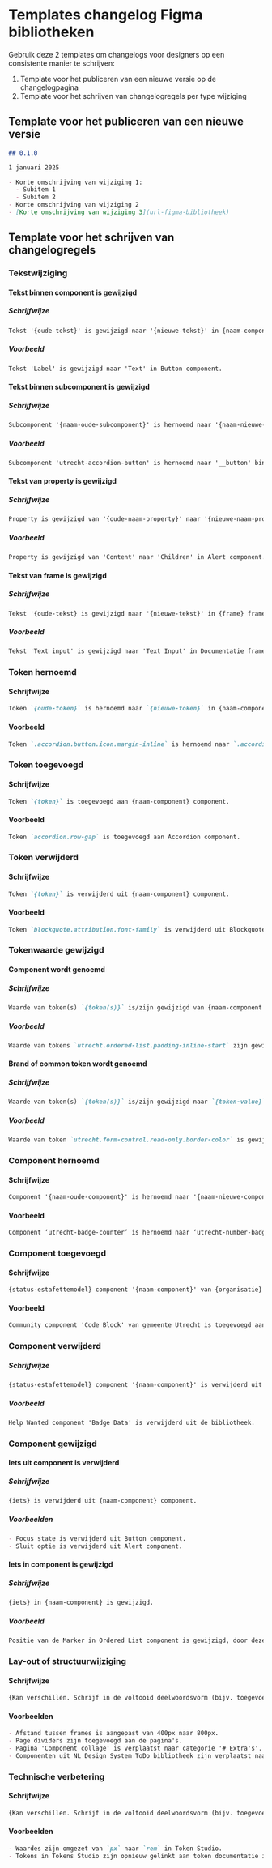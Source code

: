 # Templates changelog Figma bibliotheken

Gebruik deze 2 templates om changelogs voor designers op een consistente manier te schrijven:

1. Template voor het publiceren van een nieuwe versie op de changelogpagina
2. Template voor het schrijven van changelogregels per type wijziging

## Template voor het publiceren van een nieuwe versie

```md
## 0.1.0

1 januari 2025

- Korte omschrijving van wijziging 1:
  - Subitem 1
  - Subitem 2
- Korte omschrijving van wijziging 2
- [Korte omschrijving van wijziging 3](url-figma-bibliotheek)
```

## Template voor het schrijven van changelogregels

### Tekstwijziging

#### Tekst binnen component is gewijzigd

##### Schrijfwijze

```md
Tekst '{oude-tekst}' is gewijzigd naar '{nieuwe-tekst}' in {naam-component} component.
```

##### Voorbeeld

```md
Tekst 'Label' is gewijzigd naar 'Text' in Button component.
```

#### Tekst binnen subcomponent is gewijzigd

##### Schrijfwijze

```md
Subcomponent '{naam-oude-subcomponent}' is hernoemd naar '{naam-nieuwe-subcomponent}' binnen {naam-component} component.
```

##### Voorbeeld

```md
Subcomponent 'utrecht-accordion-button' is hernoemd naar '__button' binnen Accordion component.
```

#### Tekst van property is gewijzigd

##### Schrijfwijze

```md
Property is gewijzigd van '{oude-naam-property}' naar '{nieuwe-naam-property}' in {naam-component} component.
```

##### Voorbeeld

```md
Property is gewijzigd van 'Content' naar 'Children' in Alert component.
```

#### Tekst van frame is gewijzigd 

##### Schrijfwijze

```md
Tekst '{oude-tekst} is gewijzigd naar '{nieuwe-tekst}' in {frame} frame.
```

##### Voorbeeld

```md
Tekst 'Text input' is gewijzigd naar 'Text Input' in Documentatie frame.
```

### Token hernoemd

#### Schrijfwijze

```md
Token `{oude-token}` is hernoemd naar `{nieuwe-token}` in {naam-component} component.
```

#### Voorbeeld

```md
Token `.accordion.button.icon.margin-inline` is hernoemd naar `.accordion.button.gap` in Accordion component.
```

### Token toegevoegd

#### Schrijfwijze

```md
Token `{token}` is toegevoegd aan {naam-component} component.
```

#### Voorbeeld

```md
Token `accordion.row-gap` is toegevoegd aan Accordion component.
```

### Token verwijderd

#### Schrijfwijze

```md
Token `{token}` is verwijderd uit {naam-component} component.
```

#### Voorbeeld

```md
Token `blockquote.attribution.font-family` is verwijderd uit Blockquote component. 
```

### Tokenwaarde gewijzigd

#### Component wordt genoemd

##### Schrijfwijze

```md
Waarde van token(s) `{token(s)}` is/zijn gewijzigd van {naam-component OF naam-brand-of-common-token}.
```

##### Voorbeeld

```md
Waarde van tokens `utrecht.ordered-list.padding-inline-start` zijn gewijzigd van Ordered List component. 
```

#### Brand of common token wordt genoemd

##### Schrijfwijze

```md
Waarde van token(s) `{token(s)}` is/zijn gewijzigd naar `{token-value}` van {naam-component OF naam-brand-of-common-token}.
```

##### Voorbeeld

```md
Waarde van token `utrecht.form-control.read-only.border-color` is gewijzigd naar transparant van Form Control common token.
```

### Component hernoemd

#### Schrijfwijze

```md
Component '{naam-oude-component}' is hernoemd naar '{naam-nieuwe-component}'.
```

#### Voorbeeld

```md
Component ‘utrecht-badge-counter’ is hernoemd naar ‘utrecht-number-badge’.
```

### Component toegevoegd

#### Schrijfwijze

```md
{status-estafettemodel} component '{naam-component}' van {organisatie} is toegevoegd aan de bibliotheek.
```

#### Voorbeeld

```md
Community component 'Code Block' van gemeente Utrecht is toegevoegd aan de bibliotheek.
```

### Component verwijderd

##### Schrijfwijze

```md
{status-estafettemodel} component '{naam-component}' is verwijderd uit de bibliotheek.
```

##### Voorbeeld

```md
Help Wanted component 'Badge Data' is verwijderd uit de bibliotheek.
```

### Component gewijzigd

#### Iets uit component is verwijderd

##### Schrijfwijze

```md
{iets} is verwijderd uit {naam-component} component.
```

##### Voorbeelden

```md
- Focus state is verwijderd uit Button component.
- Sluit optie is verwijderd uit Alert component.
```

#### Iets in component is gewijzigd

##### Schrijfwijze

```md
{iets} in {naam-component} is gewijzigd.
```

##### Voorbeeld

```md
Positie van de Marker in Ordered List component is gewijzigd, door deze buiten het frame te plaatsen.
```

### Lay-out of structuurwijziging

#### Schrijfwijze

```md
{Kan verschillen. Schrijf in de voltooid deelwoordsvorm (bijv. toegevoegd, aangepast, verplaatst) en begin de zin zonder lidwoord.}
```

#### Voorbeelden

```md
- Afstand tussen frames is aangepast van 400px naar 800px.
- Page dividers zijn toegevoegd aan de pagina's.
- Pagina 'Component collage' is verplaatst naar categorie '# Extra's'.
- Componenten uit NL Design System ToDo bibliotheek zijn verplaatst naar deze bibliotheek.
```

### Technische verbetering

#### Schrijfwijze

```md
{Kan verschillen. Schrijf in de voltooid deelwoordsvorm (bijv. toegevoegd, aangepast, verplaatst) en begin de zin zonder lidwoord.}
```

#### Voorbeelden

```md
- Waardes zijn omgezet van `px` naar `rem` in Token Studio.
- Tokens in Tokens Studio zijn opnieuw gelinkt aan token documentatie in Figma.
```
